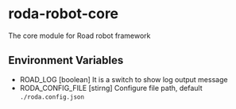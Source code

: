 # roda-robot-core

The core module for Road robot framework

## Environment Variables

- ROAD_LOG [boolean] It is a switch to show log output message
- RODA_CONFIG_FILE [stirng] Configure file path, default `./roda.config.json`

